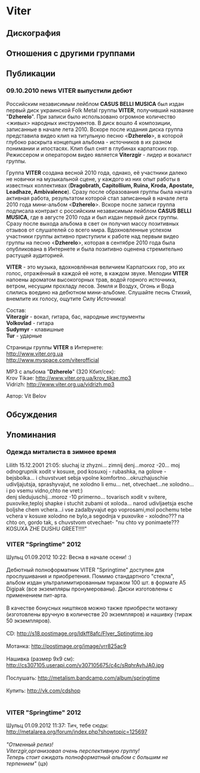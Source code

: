 # Viter



## Дискография


## Отношения с другими группами


## Публикации

### 09.10.2010 news VITER выпустили дебют

<P>Российским независимым лейблом <STRONG>CASUS BELLI MUSICA</STRONG> был издан первый диск украинской Folk Metal группы<STRONG> VITER</STRONG>, получивший название "<STRONG>Dzherelo</STRONG>". При записи было использовано огромное количество &lt;живых&gt; народных инструментов. В диск вошло 4 композиции, записанные в начале лета 2010. Вскоре после издания диска группа представила видео клип на титульную песню &lt;<STRONG>Dzherelo</STRONG>&gt;, в которой глубоко раскрыта концепция альбома - источников в их разном понимании и ипостасях. Клип был снят в глубинах карпатских гор. Режиссером и оператором видео является <STRONG>Viterzgir</STRONG> - лидер и вокалист группы.</P>
<P>Группа <STRONG>VITER</STRONG> создана весной 2010 года, однако, её участники далеко не новички на музыкальной сцене, у каждого из них опыт работы в известных коллективах (<STRONG>Dragobrath, Capitollium, Ruina, Kroda, Apostate, Leadhaze, Ambivalence</STRONG>). Сразу после образования группы была начата активная работа, результатом которой стал записанный в начале лета 2010 года мини-альбом &lt;<STRONG>Dzherelo</STRONG>&gt;. Вскоре после записи группа подписала контракт с российским независимым лейблом <STRONG>CASUS BELLI MUSICA</STRONG>, где в августе 2010 года и был издан первый диск группы. Сразу после выхода альбома в свет он получил массу позитивных отзывов от слушателей со всего мира. Вдохновленные успехом участники группы активно приступили к работе над первым видео группы на песню &lt;<STRONG>Dzherelo</STRONG>&gt;, которая в сентябре 2010 года была опубликована в Интернете и была позитивно оценена стремительно растущей аудиторией.</P>
<P><STRONG>VITER</STRONG> - это музыка, вдохновлённая величием Карпатских гор, это их голос, отражённый в каждой её ноте, в каждом звуке. Мелодии <STRONG>VITER</STRONG> напоены ароматом высокогорных трав, водой горного источника, ветром, несущим прохладу лесов. Земля и Воздух, Огонь и Вода слились воедино на дебютном мини-альбоме. Слушайте песнь Стихий, внемлите их голосу, ощутите Силу Источника!</P>
<P>Состав:<BR><STRONG>Viterzgir</STRONG> - вокал, гитара, бас, народные инструменты<BR><STRONG>Volkovlad</STRONG> - гитара<BR><STRONG>Sudymyr</STRONG> - клавишные<BR><STRONG>Tur</STRONG> - ударные</P>
<P>Страницы группы <STRONG>VITER</STRONG> в Интернете:<BR><A href="http://www.viter.org.ua/">http://www.viter.org.ua</A><BR><A href="http://www.myspace.com/viterofficial">http://www.myspace.com/viterofficial</A></P>
<P>MP3 с альбома "<STRONG>Dzherelo</STRONG>" (320 Кбит/сек):<BR>Krov Tikae: <A href="http://www.viter.org.ua/krov_tikae.mp3">http://www.viter.org.ua/krov_tikae.mp3</A><BR>Vidrizh: <A href="http://www.viter.org.ua/vidrizh.mp3">http://www.viter.org.ua/vidrizh.mp3</A></P>
<P>
<CENTER>
<OBJECT height=385 width=640><PARAM NAME="movie" VALUE=" http://www.youtube.com/v/xCADBV-wh6U?fs=1&hl=en_US&color1=0x3&#13;&#10;a3a3a&color2=0x999999"><PARAM NAME="allowFullScreen" VALUE="true"><PARAM NAME="allowscriptaccess" VALUE="always">
<embedsrc=" http://www.youtube.com/v/xCADBV-wh6U?fs=1&hl=en_US&color1=0x3a3
a3a&color2=0x999999" type="application/x-shockwave-flash"
allowscriptaccess="always" allowfullscreen="true" width="640"
height="385"></embed></OBJECT>
<P></P></CENTER>
Автор: Vit Belov


## Обсуждения


## Упоминания

### Одежда миталиста в зимнее время

Lilith 15.12.2001 21:05:
sluchaj iz zhyzni...  zimnij denj...moroz -20... moj odnogrupnik xodit v kosuxe, pod kosuxoj - rubashka, na golove - bejsbolka... i chuvstvuet sebja vpolne komfortno...okruzhajuschie udivljajutsja, sprashyvajut, ne xolodno li emu... net, otvechaet...ne xolodno... i po vsemu vidno,chto ne vret:)<BR>denj sledujuschij...moroz -10 primerno... tovarisch xodit v svitere, puxovike,teploj shapke i stuchit zubami ot xoloda... narod udivljaetsja esche boljshe chem vchera...i vse zadalbyvajut ego voprosami,mol pochemu tebe vchera v kosuxe xolodno ne bylo,a segodnja v puxovike - xolodno???  na chto on, gordo tak, s chuvstvom otvechaet- "nu chto vy ponimaete??? KOSUXA ZHE DUSHU GREET!!!!"

### VITER &quot;Springtime&quot; 2012

Шульц 01.09.2012 10:22:
Весна в начале осени! :)<BR><BR>Дебютный полноформатник VITER "Springtime" доступен для прослушивания и приобретения. Помимо стандартного "стекла", альбом издан ультралимитированным тиражом 100 шт. в формате А5 Digipak (все экземпляры пронумерованы). Диски изготовлены с применением пит-арта.<BR><BR>В качестве бонусных ништяков можно также приобрести мотанку (изготовлены вручную в количестве 20 экземпляров) и нашивку (тираж 50 экземпляров).<BR><BR>CD: <A HREF="http://s18.postimage.org/ldkff8afc/Flyer_Sptingtime.jpg" TARGET="_blank">http://s18.postimage.org/ldkff8afc/Flyer_Sptingtime.jpg</A><BR><BR>Мотанка: <A HREF="http://postimage.org/image/vrr825ac9" TARGET="_blank">http://postimage.org/image/vrr825ac9</A><BR><BR>Нашивка (размер 9х9 см): <A HREF="http://cs307105.userapi.com/v307105675/c4c/sRqhrAyhJA0.jpg" TARGET="_blank">http://cs307105.userapi.com/v307105675/c4c/sRqhrAyhJA0.jpg</A><BR><BR>Послушать: <A HREF="http://metalism.bandcamp.com/album/springtime" TARGET="_blank">http://metalism.bandcamp.com/album/springtime</A><BR><BR>Купить: <A HREF="http://vk.com/cdshop" TARGET="_blank">http://vk.com/cdshop</A><BR><BR>

### VITER &quot;Springtime&quot; 2012

Шульц 01.09.2012 11:37:
Тич, тебе сюды: <A HREF="http://metalarea.org/forum/index.php?showtopic=125697" TARGET="_blank">http://metalarea.org/forum/index.php?showtopic=125697</A><BR><BR><I>"Отменный релиз!<BR>Viterzgir,организовал очень перспективную группу!<BR>Теперь стоит ожидать полноформатный альбом с большим не терпением"</I> (цэ)

